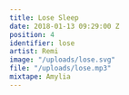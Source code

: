 ```yaml
---
title: Lose Sleep
date: 2018-01-13 09:29:00 Z
position: 4
identifier: lose
artist: Remi
image: "/uploads/lose.svg"
file: "/uploads/lose.mp3"
mixtape: Amylia
---
```


